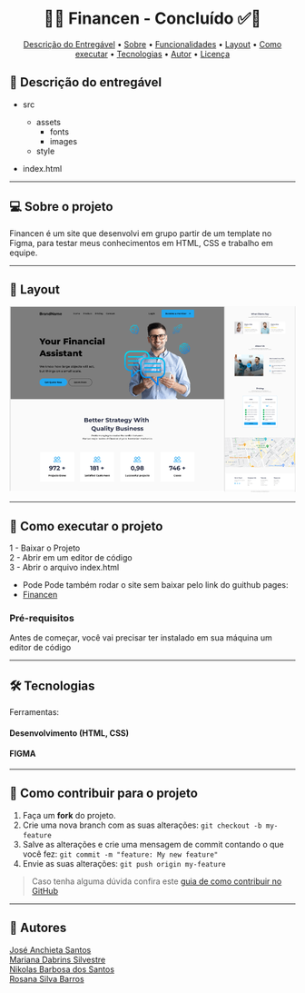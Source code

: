 <h1 align="center"> 
	  🚀✅ Financen - Concluído ✅🚀
</h1>

<!-- MODELO MENU DE NAVEGAÇÃO -->
<p align="center">
 <a href="#-Descrição-do-entregável">Descrição do Entregável</a> •
 <a href="#-sobre-o-projeto">Sobre</a> •
 <a href="#-funcionalidades">Funcionalidades</a> •
 <a href="#-layout">Layout</a> • 
 <a href="#-como-executar-o-projeto">Como executar</a> • 
 <a href="#-tecnologias">Tecnologias</a> • 
 <a href="#-autor">Autor</a> • 
 <a href="#user-content--licença">Licença</a>
</p>

<!-- MODELO DE DESCRIÇÃO -->
## 📄 Descrição do entregável

- src
  - assets
    - fonts
    - images  
  - style   

- index.html

---

<!-- MODELO DESCRIÇÃO SOBRE O PROJETO: -->
## 💻 Sobre o projeto

<!-- EXPLICA O MOTIVO DO PROJETO -->
Financen é um site que desenvolvi em grupo partir de um template no Figma, para testar meus conhecimentos em HTML, CSS e trabalho em equipe.

<!-- LINHA DE DIVISÃO: -->
---

<!-- EXEMPLO DE LAYOUT: -->
## 🎨 Layout

![Web1](https://github.com/NikRedFox/Financen/blob/main/src/assets/images/Financen-thumbnail.png)

---

<!-- MODELO DE COMO EXECUTAR O PROJETO -->
## 🚀 Como executar o projeto

1 - Baixar o Projeto <br>
2 - Abrir em um editor de código <br>
3 - Abrir o arquivo index.html

* Pode Pode também rodar o site sem baixar pelo link do guithub pages:
* <a href="https://nikredfox.github.io/Financen/">Financen</a>

<!-- MODELO DE PRÉ REQUISITOS -->
### Pré-requisitos

Antes de começar, você vai precisar ter instalado em sua máquina um editor de código

---

<!-- MODELO DE TECNOLOGIAS -->
## 🛠 Tecnologias

Ferramentas:
#### Desenvolvimento (HTML, CSS)
#### FIGMA
---

<!-- ---------------------------------------------------------------------- -->

<!-- MODELO DE COMO CONTRIBUIR PARA O PROJETO -->
## 💪 Como contribuir para o projeto

1. Faça um **fork** do projeto.
2. Crie uma nova branch com as suas alterações: `git checkout -b my-feature`
3. Salve as alterações e crie uma mensagem de commit contando o que você fez: `git commit -m "feature: My new feature"`
4. Envie as suas alterações: `git push origin my-feature`
> Caso tenha alguma dúvida confira este [guia de como contribuir no GitHub](./CONTRIBUTING.md)

---

<!-- ---------------------------------------------------------------------- -->

<!-- MODELO DE AUTOR-->
## 🦸 Autores

<a href="https://github.com/Anchieta">José Anchieta Santos</a> 
  <br>
<a href="https://github.com/maridabrins">Mariana Dabrins Silvestre</a>
  <br>
<a href="https://github.com/NikRedFox">Nikolas Barbosa dos Santos</a>
  <br>
<a href="https://github.com/Rohzanna">Rosana Silva Barros</a>


<!-- ---------------------------------------------------------------------- -->

